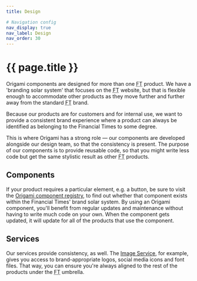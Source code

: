 ```yaml
---
title: Design

# Navigation config
nav_display: true
nav_label: Design
nav_order: 30
---
```


# {{ page.title }}

Origami components are designed for more than one <abbr title="Financial Times">FT</abbr> product. We have a 'branding solar system' that focuses on the <abbr title="Financial Times">FT</abbr> website, but that is flexible enough to accommodate other products as they move further and further away from the standard <abbr title="Financial Times">FT</abbr> brand.

Because our products are for customers and for internal use, we want to provide a consistent brand experience where a product can always be identified as belonging to the Financial Times to some degree.

This is where Origami has a strong role — our components are developed alongside our design team, so that the consistency is present. The purpose of our components is to provide reusable code, so that you might write less code but get the same stylistic result as other <abbr title="Financial Times">FT</abbr> products.

## Components 
If your product requires a particular element, e.g. a button, be sure to visit the [Origami component registry](https://registry.origami.ft.com/components/), to find out whether that component exists within the Financial Times' brand solar system. By using an Origami component, you'll benefit from regular updates and maintenance without having to write much code on your own. When the component gets updated, it will update for all of the products that use the component.

## Services
Our services provide consistency, as well. The [Image Service](https://www.ft.com/__origami/service/image/v2), for example, gives you access to brand-appropriate logos, social media icons and font files. That way, you can ensure you're always aligned to the rest of the products under the <abbr title="Financial Times">FT</abbr> umbrella.
